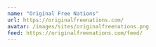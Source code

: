 ```yaml
---
name: "Original Free Nations"
url: https://originalfreenations.com/
avatar: /images/sites/originalfreenations.png
feed: https://originalfreenations.com/feed/
---
```

